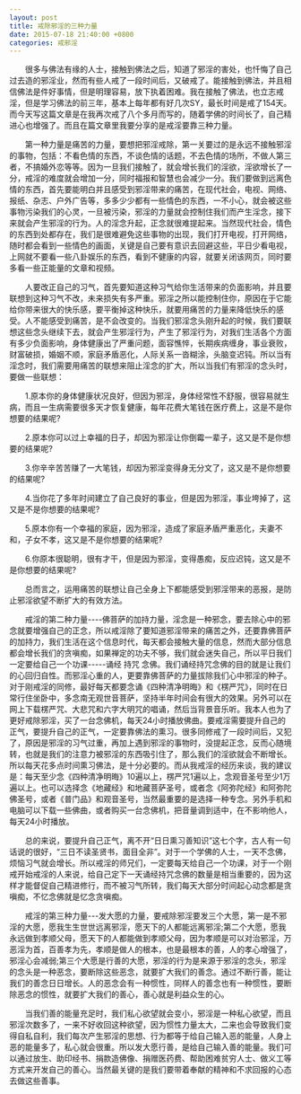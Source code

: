 ```yaml
---
layout: post
title: 戒除邪淫的三种力量
date: 2015-07-18 21:40:00 +0800
categories: 戒邪淫
---
```


　　很多与佛法有缘的人士，接触到佛法之后，知道了邪淫的害处，也忏悔了自己过去造的邪淫业，然而有些人戒了一段时间后，又破戒了。能接触到佛法，并且相信佛法是件好事情，但是明理容易，放下执着困难。我在接触了佛法，也立志戒淫，但是学习佛法的前三年，基本上每年都有好几次SY，最长时间是戒了154天。而今天写这篇文章是在我再次戒了八个多月而写的，随着学佛的时间长了，自己精进心也增强了。而且在篇文章里我要分享的是戒淫要靠三种力量。
　　第一种力量是痛苦的力量，要想把邪淫戒除，第一关要过的是永远不接触邪淫的事物，包括：不看色情的东西，不谈色情的话题，不去色情的场所，不做人第三者，不搞婚外恋等等。因为一旦我们接触了，就会增长我们的淫欲，淫欲增长了一分，戒淫的难度就会增加一分，同时福报和智慧也会减少一分。我们要做到远离色情的东西，首先要能明白并且感受到邪淫带来的痛苦，在现代社会，电视、网络、报纸、杂志、户外广告等，多多少少都有一些情色的东西，一不小心，就会被这些事物污染我们的心灵，一旦被污染，邪淫的力量就会控制住我们而产生淫念，接下来就会产生邪淫的行为。人的淫念升起，正念就很难提起来。当然现代社会，情色的东西到处都存在，我们是很难避免这些事物的出现，我们打开电视，打开网络，随时都会看到一些情色的画面，关键是自己要有意识去回避这些，平日少看电视，上网就不要看一些八卦娱乐的东西，看到不健康的内容，就要关闭该网页，同时要多看一些正能量的文章和视频。
　　人要改正自己的习气，首先要知道这种习气给你生活带来的负面影响，并且要联想到这种习气不改，未来损失有多严重。邪淫之所以能控制住你，原因在于它能给你带来很大的快乐感，要平衡掉这种快乐，就要用痛苦的力量来降低快乐的感受。人不能感受到痛苦，是不会改变的。当我们邪淫念头刚升起的时候，我们要联想这些念头继续下去，就会产生邪淫行为，产生了邪淫行为，对我们生活各个方面有多少负面影响，身体健康出了严重问题，面容憔悴，长期疾病缠身，事业衰败，财富破损，婚姻不顺，家庭矛盾恶化，人际关系一沓糊涂，头脑变迟钝。所以当有淫念时，我们需要用痛苦的联想来阻止淫念的扩大，所以当我们有邪淫的念头时，要做一些联想：
　　1.原本你的身体健康状况良好，但因为邪淫，身体经常性不舒服，很容易就生病，而且一生病需要很多天才恢复健康，每年花费大笔钱在医疗费上，这是不是你想要的结果呢?
　　2.原本你可以过上幸福的日子，却因为邪淫让你倒霉一辈子，这又是不是你想要的结果呢?
　　3.你辛辛苦苦赚了一大笔钱，却因为邪淫变得身无分文了，这又是不是你想要的结果呢?
　　4.当你花了多年时间建立了自己良好的事业，但是因为邪淫，事业垮掉了，这又是不是你想要的结果呢?
　　5.原本你有一个幸福的家庭，因为邪淫，造成了家庭矛盾严重恶化，夫妻不和，子女不孝，这又是不是你想要的结果呢?
　　6.你原本很聪明，很有才干，但是因为邪淫，变得愚痴，反应迟钝，这又是不是你想要的结果呢?
　　总而言之，运用痛苦的联想让自己全身上下都能感受到邪淫带来的恶报，是防止邪淫欲望不断扩大的有效方法。
　　戒淫的第二种力量----佛菩萨的加持力量，淫念是一种邪念，要去除心中的邪念就要增强自己的正念，所以戒淫除了要知道邪淫带来的痛苦之外，还要靠佛菩萨的加持力，我们生活在这个信息时代，每天都会接触大量的信息，然而大部分信息都会增长我们的贪嗔痴，如果禅定的功夫不够，我们就会迷失自己，所以平日我们一定要给自己一个功课-----诵经 持咒 念佛。我们诵经持咒念佛的目的就是让我们的心回归自性。而邪淫心重的人，更要靠佛菩萨的力量拔除我们心中邪淫的种子。对于刚戒淫的同修，最好每天都要念诵《四种清净明晦》和《楞严咒》，同时在日常行住坐卧中，多念南无观世音菩萨，坚持半年时间会有很大的效果。另外可以在网上下载楞严咒、大悲咒和六字大明咒的唱诵，然后当背景音乐听。我本人也为了更好戒除邪淫，买了一台念佛机，每天24小时播放佛曲。要戒淫需要提升自己的正气，要提升自己的正气，一定要靠佛法的熏习。很多同修戒了一段时间后，又犯了，原因是邪淫的习气过重，再加上遇到邪淫的事物时，没提起正念，反而心随境转，也就是我们的注意力被邪淫的东西吸引住了，那么我们的淫欲就会不断增长。所以每天花多点时间熏习佛法，是十分必要的。而从我戒淫的经历来谈，我的建议是：每天至少念《四种清净明晦》10遍以上，楞严咒1遍以上，念观音圣号至少1万遍以上。也可以选择念《地藏经》和地藏菩萨圣号，或者念《阿弥陀经》和阿弥陀佛圣号，或者《普门品》和观音圣号，当然最重要的是选择一种专念。另外手机和电脑可以下载一些佛曲，或者购买一台念佛机，把音量调到适中，在不影响他人，每天24小时播放。
　　总的来说，要提升自己正气，离不开“日日熏习善知识”这七个字，古人有一句话说的很好，“三日不读圣贤书，面目全非”。对于一个学佛的人士，一天不念佛，烦恼习气就会增长。所以戒淫的师兄们，一定要每天给自己一个功课，对于一个刚戒开始戒淫的人来说，给自己定下一天诵经持咒念佛的数量是相当重要的，因为这样才能督促自己精进修行，而不被习气所转，我们每天大部分时间起心动念都是贪嗔痴，不忆念佛就是忆念贪嗔痴。
　　戒淫的第三种力量---发大愿的力量，要戒除邪淫要发三个大愿，第一是不邪淫的大愿，愿我生生世世远离邪淫，愿天下的人都能远离邪淫;第二个大愿，愿我永远做到孝顺父母，愿天下的人都能做到孝顺父母，因为孝顺是可以对治邪淫，万恶淫为首，百善孝为先，孝顺是做人的根本，也是最根本的善，人的孝心增强了，邪淫心会减弱;第三个大愿是行善的大愿，邪淫的行为是来源于邪淫的念头，邪淫的念头是一种恶念，要断除这些恶念，就要扩大我们的善念。通过不断行善，能让我们的善念日日增长。人的恶念会有一种惯性，同样人的善念也有一种惯性，要断除恶念的惯性，就要扩大我们的善心，善心就是利益众生的心。
　　当我们善的能量充足时，我们私心欲望就会变小，邪淫是一种私心欲望，而且邪淫次数多了，一来不好收回这种欲望，因为惯性力量太大，二来也会导致我们变得自私自利，我们每次产生邪淫的思想、行为都等于给自己输入恶的能量，人身上恶的能量多了，私心就会很重。所以发大愿行善，是给自己输入善的能量。我们可以通过放生、助印经书、捐款造佛像、捐赠医药费、帮助困难贫穷人士、做义工等方式来开发自己的善心。当然最关键的是我们要带着奉献的精神和不求回报的心态去做这些善事。